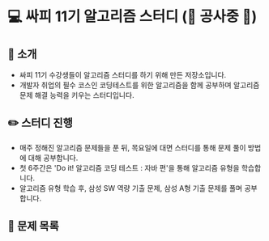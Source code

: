 # 💻 싸피 11기 알고리즘 스터디 (🔨 공사중 🔨)
## 📢 소개
- 싸피 11기 수강생들이 알고리즘 스터디를 하기 위해 만든 저장소입니다.
- 개발자 취업의 필수 코스인 코딩테스트를 위한 알고리즘을 함께 공부하며 알고리즘 문제 해결 능력을 키우는 스터디입니다.

## ✏️ 스터디 진행
- 매주 정해진 알고리즘 문제들을 푼 뒤, 목요일에 대면 스터디를 통해 문제 풀이 방법에 대해 공부합니다.
- 첫 6주간은 'Do it! 알고리즘 코딩 테스트 : 자바 편'을 통해 알고리즘 유형을 학습합니다.
- 알고리즘 유형 학습 후, 삼성 SW 역량 기출 문제, 삼성 A형 기출 문제를 풀며 공부합니다.

## 📄 문제 목록
